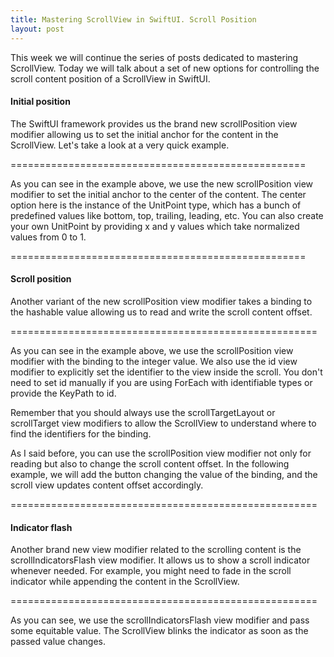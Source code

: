 ```yaml
---
title: Mastering ScrollView in SwiftUI. Scroll Position
layout: post
---
```


This week we will continue the series of posts dedicated to mastering ScrollView. Today we will talk about a set of new options for controlling the scroll content position of a ScrollView in SwiftUI.

#### Initial position
The SwiftUI framework provides us the brand new scrollPosition view modifier allowing us to set the initial anchor for the content in the ScrollView. Let's take a look at a very quick example.

===================================================

As you can see in the example above, we use the new scrollPosition view modifier to set the initial anchor to the center of the content. The center option here is the instance of the UnitPoint type, which has a bunch of predefined values like bottom, top, trailing, leading, etc. You can also create your own UnitPoint by providing x and y values which take normalized values from 0 to 1.

===================================================

#### Scroll position
Another variant of the new scrollPosition view modifier takes a binding to the hashable value allowing us to read and write the scroll content offset.

=====================================================

As you can see in the example above, we use the scrollPosition view modifier with the binding to the integer value. We also use the id view modifier to explicitly set the identifier to the view inside the scroll. You don't need to set id manually if you are using ForEach with identifiable types or provide the KeyPath to id. 

Remember that you should always use the scrollTargetLayout or scrollTarget view modifiers to allow the ScrollView to understand where to find the identifiers for the binding.

As I said before, you can use the scrollPosition view modifier not only for reading but also to change the scroll content offset. In the following example, we will add the button changing the value of the binding, and the scroll view updates content offset accordingly.

=====================================================

#### Indicator flash
Another brand new view modifier related to the scrolling content is the scrollIndicatorsFlash view modifier. It allows us to show a scroll indicator whenever needed. For example, you might need to fade in the scroll indicator while appending the content in the ScrollView.

=====================================================

As you can see, we use the scrollIndicatorsFlash view modifier and pass some equitable value. The ScrollView blinks the indicator as soon as the passed value changes.

